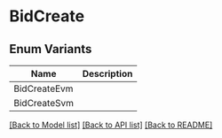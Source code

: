 # BidCreate

## Enum Variants

| Name         | Description |
| ------------ | ----------- |
| BidCreateEvm |             |
| BidCreateSvm |             |

[[Back to Model list]](../README.md#documentation-for-models) [[Back to API list]](../README.md#documentation-for-api-endpoints) [[Back to README]](../README.md)

